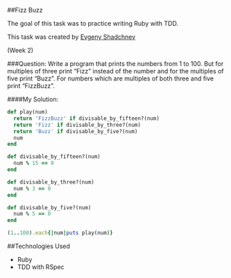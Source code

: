 ##Fizz Buzz

The goal of this task was to practice writing Ruby with TDD.

This task was created by [Evgeny Shadchnev](https://github.com/shadchnev)

(Week 2)

###Question:
Write a program that prints the numbers from 1 to 100.
But for multiples of three print “Fizz” instead of the number and
for the multiples of five print “Buzz”.
For numbers which are multiples
of both three and five print “FizzBuzz”.

####My Solution:

```ruby
def play(num)
  return 'FizzBuzz' if divisable_by_fifteen?(num)
  return 'Fizz' if divisable_by_three?(num)
  return 'Buzz' if divisable_by_five?(num)
  num
end

def divisable_by_fifteen?(num)
  num % 15 == 0
end

def divisable_by_three?(num)
  num % 3 == 0
end

def divisable_by_five?(num)
  num % 5 == 0
end

(1..100).each{|num|puts play(num)}
```

##Technologies Used
- Ruby
- TDD with RSpec
